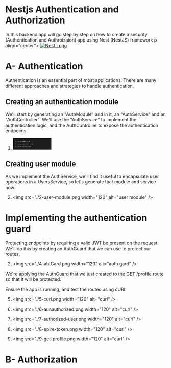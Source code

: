 # Nestjs Authentication and Authorization

In this backend app will go step by step on how to create a security (Authentication and Authroizaion) app using Nest (NestJS) framework
p align="center">
<a href="http://nestjs.com/" target="blank"><img src="https://nestjs.com/img/logo-small.svg" width="120" alt="Nest Logo" /></a>

</p>

# A- Authentication

Authentication is an essential part of most applications. There are many different approaches and strategies to handle authentication.

## Creating an authentication module

We'll start by generating an "AuthModule" and in it, an "AuthService" and an "AuthController". We'll use the "AuthService" to implement the authentication logic, and the AuthController to expose the authentication endpoints.

1.  <img src="./1-auth-module.png" width="120" alt="auth module" />

## Creating user module

As we implement the AuthService, we'll find it useful to encapsulate user operations in a UsersService, so let's generate that module and service now:

2.  <img src="./2-user-module.png width="120" alt="user module" />

# Implementing the authentication guard

Protecting endpoints by requiring a valid JWT be present on the request.
We'll do this by creating an AuthGuard that we can use to protect our routes.

2.  <img src="./4-ahtGard.png width="120" alt="auth gard" />

We're applying the AuthGuard that we just created to the GET /profile route so that it will be protected.

Ensure the app is running, and test the routes using cURL

5.  <img src="./5-curl.png width="120" alt="curl" />

6.  <img src="./6-aunauthorized.png width="120" alt="curl" />

7.  <img src="./7-authorized-user.png width="120" alt="curl" />

8.  <img src="./8-epire-token.png width="120" alt="curl" />

9.  <img src="./9-get-profile.png width="120" alt="curl" />

# B- Authorization
